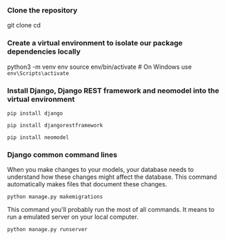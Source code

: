 ### Clone the repository
git clone <repository link>
cd <repository>

### Create a virtual environment to isolate our package dependencies locally
python3 -m venv env
source env/bin/activate  # On Windows use `env\Scripts\activate`

### Install Django, Django REST framework and neomodel into the virtual environment
~~~
pip install django
~~~

~~~
pip install djangorestframework
~~~

~~~
pip install neomodel
~~~

### Django common command lines

When you make changes to your models, your database needs to understand how these changes might affect the database. This command automatically makes files that document these changes.
~~~
python manage.py makemigrations
~~~

This command you'll probably run the most of all commands. It means to run a emulated server on your local computer.
~~~
python manage.py runserver
~~~
